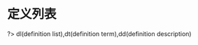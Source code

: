 # 定义列表

?> dl(definition list),dt(definition term),dd(definition description)

<vuep template="#experience--definition-list"></vuep>

<script v-pre type="text/x-template" id="experience--definition-list">
<template>
  <dl>
    <dt>Web</dt>
    <dd>The part of the Internet that contains websites and web pages</dd>
    <dt>HTML</dt>
    <dd>A markup language for creating web pages</dd>
    <dt>CSS</dt>
    <dd>A technology to make HTML look better</dd>
  </dl>
</template>
<style>

</style>

<script>
</script>
</script>
